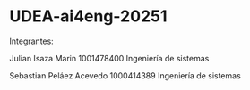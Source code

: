 # UDEA-ai4eng-20251
Integrantes:

Julian Isaza Marin 1001478400 Ingeniería de sistemas

Sebastian Peláez Acevedo 1000414389 Ingeniería de sistemas
